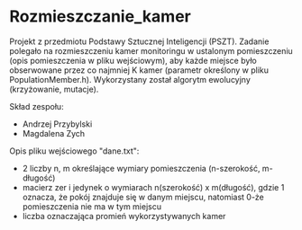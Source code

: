 # Rozmieszczanie_kamer
Projekt z przedmiotu Podstawy Sztucznej Inteligencji (PSZT). Zadanie polegało na rozmieszczeniu kamer monitoringu w ustalonym pomieszczeniu (opis pomieszczenia w pliku wejściowym), aby każde miejsce było obserwowane przez co najmniej K kamer (parametr określony w pliku PopulationMember.h). Wykorzystany został algorytm ewolucyjny (krzyżowanie, mutacje). 

Skład zespołu:

* Andrzej Przybylski
* Magdalena Zych

Opis pliku wejściowego "dane.txt":
* 2 liczby n, m określające wymiary pomieszczenia (n-szerokość, m-długość)
* macierz zer i jedynek o wymiarach n(szerokość) x m(długość), gdzie 1 oznacza, że pokój znajduje się w danym miejscu, natomiast 0-że pomieszczenia nie ma w tym miejscu 
* liczba oznaczająca promień wykorzystywanych kamer
